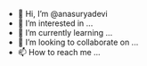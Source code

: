 - 👋 Hi, I’m @anasuryadevi
- 👀 I’m interested in ...
- 🌱 I’m currently learning ...
- 💞️ I’m looking to collaborate on ...
- 📫 How to reach me ...

<!---
anasuryadevi/anasuryadevi is a ✨ special ✨ repository because its `README.md` (this file) appears on your GitHub profile.
You can click the Preview link to take a look at your changes.
--->
